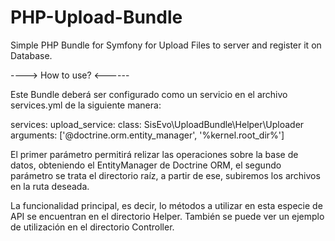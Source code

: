 # PHP-Upload-Bundle
Simple PHP Bundle for Symfony for Upload Files to server and register it on Database.

----> How to use? <------

Este Bundle deberá ser configurado como un servicio en el archivo services.yml de la siguiente manera:

services:
    upload_service:
        class: SisEvo\UploadBundle\Helper\Uploader
        arguments: ['@doctrine.orm.entity_manager', '%kernel.root_dir%']
        
El primer parámetro permitirá relizar las operaciones sobre la base de datos, obteniendo el EntityManager de Doctrine ORM, el segundo parámetro se trata el directorio raíz, a partir de ese, subiremos los archivos en la ruta deseada.

La funcionalidad principal, es decir, lo métodos a utilizar en esta especie de API se encuentran en el directorio Helper. También se puede ver un ejemplo de utilización en el directorio Controller.
